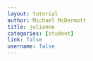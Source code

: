 ```yaml
---
layout: tutorial
author: Michael McDermott
title: julianne
categories: [student]
link: false
username: false
---
```

